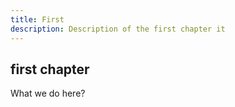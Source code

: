 ```yaml
---
title: First
description: Description of the first chapter it
---
```


## first chapter
 What we do here?
